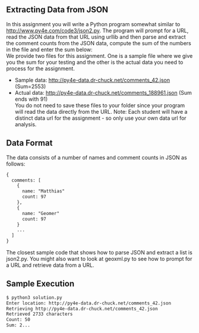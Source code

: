 ## Extracting Data from JSON

In this assignment you will write a Python program somewhat similar to http://www.py4e.com/code3/json2.py. The program will prompt for a URL, read the JSON data from that URL using urllib and then parse and extract the comment counts from the JSON data, compute the sum of the numbers in the file and enter the sum below:  
We provide two files for this assignment. One is a sample file where we give you the sum for your testing and the other is the actual data you need to process for the assignment.  

- Sample data: http://py4e-data.dr-chuck.net/comments_42.json (Sum=2553)
- Actual data: http://py4e-data.dr-chuck.net/comments_188961.json (Sum ends with 91)  
You do not need to save these files to your folder since your program will read the data directly from the URL. Note: Each student will have a distinct data url for the assignment - so only use your own data url for analysis.  
## Data Format
The data consists of a number of names and comment counts in JSON as follows:  
```html
{
  comments: [
    {
      name: "Matthias"
      count: 97
    },
    {
      name: "Geomer"
      count: 97
    }
    ...
  ]
}
```
The closest sample code that shows how to parse JSON and extract a list is json2.py. You might also want to look at geoxml.py to see how to prompt for a URL and retrieve data from a URL.  

## Sample Execution
```html
$ python3 solution.py
Enter location: http://py4e-data.dr-chuck.net/comments_42.json
Retrieving http://py4e-data.dr-chuck.net/comments_42.json
Retrieved 2733 characters
Count: 50
Sum: 2...
```
